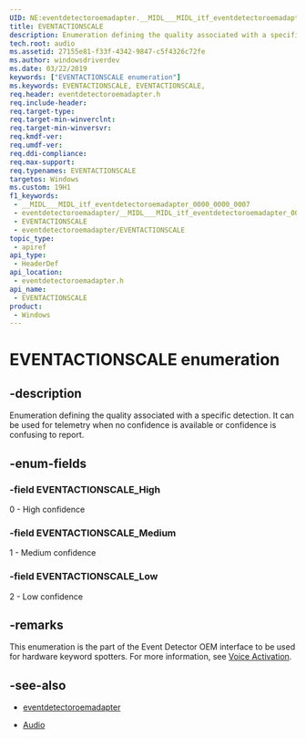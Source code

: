 ```yaml
---
UID: NE:eventdetectoroemadapter.__MIDL___MIDL_itf_eventdetectoroemadapter_0000_0000_0007
title: EVENTACTIONSCALE
description: Enumeration defining the quality associated with a specific detection.
tech.root: audio
ms.assetid: 27155e81-f33f-4342-9847-c5f4326c72fe
ms.author: windowsdriverdev
ms.date: 03/22/2019
keywords: ["EVENTACTIONSCALE enumeration"]
ms.keywords: EVENTACTIONSCALE, EVENTACTIONSCALE,
req.header: eventdetectoroemadapter.h
req.include-header: 
req.target-type: 
req.target-min-winverclnt: 
req.target-min-winversvr: 
req.kmdf-ver: 
req.umdf-ver: 
req.ddi-compliance: 
req.max-support: 
req.typenames: EVENTACTIONSCALE
targetos: Windows
ms.custom: 19H1
f1_keywords:
 - __MIDL___MIDL_itf_eventdetectoroemadapter_0000_0000_0007
 - eventdetectoroemadapter/__MIDL___MIDL_itf_eventdetectoroemadapter_0000_0000_0007
 - EVENTACTIONSCALE
 - eventdetectoroemadapter/EVENTACTIONSCALE
topic_type:
 - apiref
api_type:
 - HeaderDef
api_location:
 - eventdetectoroemadapter.h
api_name:
 - EVENTACTIONSCALE
product:
 - Windows
---
```


# EVENTACTIONSCALE enumeration


## -description

Enumeration defining the quality associated with a specific detection. It can be used for telemetry when no confidence is available or confidence is confusing to report.

## -enum-fields

### -field EVENTACTIONSCALE_High 

0 - High confidence

### -field EVENTACTIONSCALE_Medium 

1 - Medium confidence

### -field EVENTACTIONSCALE_Low 

2 - Low confidence

## -remarks

This enumeration is the part of the Event Detector OEM interface to be used for hardware keyword spotters. For more information, see [Voice Activation](https://docs.microsoft.com/windows-hardware/drivers/audio/voice-activation).

## -see-also

- [eventdetectoroemadapter](../eventdetectoroemadapter/index.md)

- [Audio](../_audio/index.md)

